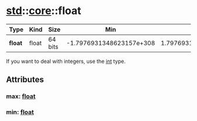 # [std](/libs/std/)::[core](/libs/std/core/)::float

| Type      | Kind     | Size    | Min                      | Max                     |
| -------   | -------- | ------- | ------------------------ | ----------------------- |
| **float** | float    | 64 bits | -1.7976931348623157e+308 | 1.7976931348623157e+308 |

If you want to deal with integers, use the [int](/libs/std/core/#int) type.

## Attributes

### max:&nbsp;[float](/libs/std/core/type.float.md)

### min:&nbsp;[float](/libs/std/core/type.float.md)
